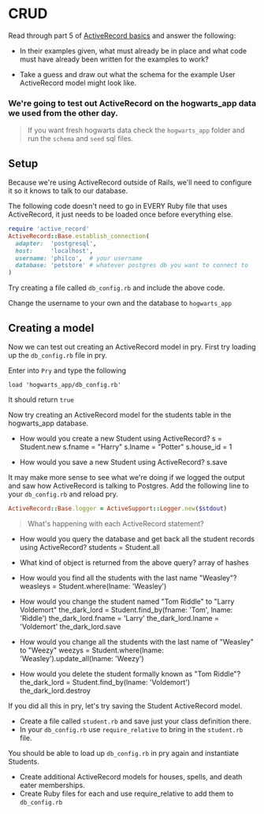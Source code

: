 # CRUD

Read through part 5 of [ActiveRecord basics](http://guides.rubyonrails.org/active_record_basics.html#crud-reading-and-writing-data) and answer the following:

- In their examples given, what must already be in place and what code must have already been written for the examples to work?

- Take a guess and draw out what the schema for the example User ActiveRecord model might look like.

### We're going to test out ActiveRecord on the hogwarts_app data we used from the other day.

> If you want fresh hogwarts data check the `hogwarts_app` folder and run the
`schema` and `seed` sql files.

## Setup

Because we're using ActiveRecord outside of Rails, we'll need to configure it
so it knows to talk to our database.

The following code doesn't need to go in EVERY Ruby file that uses ActiveRecord,
it just needs to be loaded once before everything else.

```rb
require 'active_record'
ActiveRecord::Base.establish_connection(
  adapter:  'postgresql',
  host:     'localhost',
  username: 'philco',  # your username
  database: 'petstore' # whatever postgres db you want to connect to
)
```

Try creating a file called `db_config.rb` and include the above code.

Change the username to your own and the database to `hogwarts_app`

## Creating a model

Now we can test out creating an ActiveRecord model in pry.
First try loading up the `db_config.rb` file in pry.

Enter into `Pry` and type the following

```
load 'hogwarts_app/db_config.rb'
```

It should return `true`

Now try creating an ActiveRecord model for the students table in the hogwarts_app database.

- How would you create a new Student using ActiveRecord?
s = Student.new
s.fname = "Harry"
s.lname = "Potter"
s.house_id = 1

- How would you save a new Student using ActiveRecord?
s.save

It may make more sense to see what we're doing if we logged the output and saw how ActiveRecord is talking to Postgres.  Add the following line to your `db_config.rb` and reload pry.

```rb
ActiveRecord::Base.logger = ActiveSupport::Logger.new($stdout)
```

> What's happening with each ActiveRecord statement?


- How would you query the database and get back all the student records using ActiveRecord?
students = Student.all

- What kind of object is returned from the above query?
array of hashes

- How would you find all the students with the last name "Weasley"?
weasleys = Student.where(lname: 'Weasley')

- How would you change the student named "Tom Riddle" to "Larry Voldemort"
the_dark_lord = Student.find_by(fname: 'Tom', lname: 'Riddle')
the_dark_lord.fname = 'Larry'
the_dark_lord.lname = 'Voldemort'
the_dark_lord.save

- How would you change all the students with the last name of "Weasley" to "Weezy"
weezys = Student.where(lname: 'Weasley').update_all(lname: 'Weezy')

- How would you delete the student formally known as "Tom Riddle"?
the_dark_lord = Student.find_by(lname: 'Voldemort')
the_dark_lord.destroy

If you did all this in pry, let's try saving the Student ActiveRecord model.
- Create a file called `student.rb` and save just your class definition there.
- In your `db_config.rb` use `require_relative` to bring in the `student.rb` file.

You should be able to load up `db_config.rb` in pry again and instantiate Students.

- Create additional ActiveRecord models for houses, spells, and death eater memberships.
- Create Ruby files for each and use require_relative to add them to `db_config.rb`
